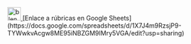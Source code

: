 <p align="left"> <a href="https://docs.google.com/spreadsheets/d/1X7J4m9RzsjP9-TYWwkvAcgw8ME95iNBZGM9IMry5VGA/edit?usp=sharing" target="_blank" rel="noreferrer"> <img src="https://upload.wikimedia.org/wikipedia/commons/archive/3/30/20201024100413%21Google_Sheets_logo_%282014-2020%29.svg" alt="blender" width="30" height="30"/> </a>  [Enlace a rúbricas en Google Sheets](https://docs.google.com/spreadsheets/d/1X7J4m9RzsjP9-TYWwkvAcgw8ME95iNBZGM9IMry5VGA/edit?usp=sharing)
